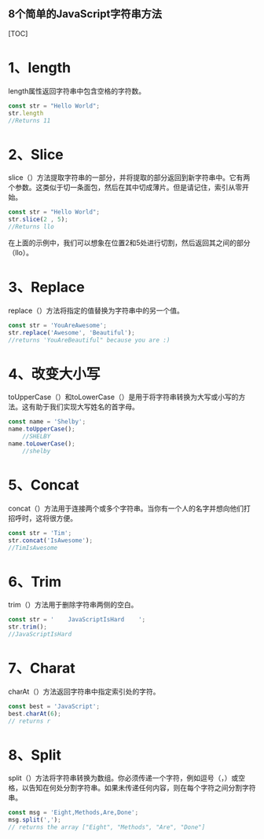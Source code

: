 ## 8个简单的JavaScript字符串方法

[TOC]

# **1、length**

length属性返回字符串中包含空格的字符数。

```js
const str = "Hello World";
str.length
//Returns 11
```

# **2、Slice**

slice（）方法提取字符串的一部分，并将提取的部分返回到新字符串中。它有两个参数。这类似于切一条面包，然后在其中切成薄片。但是请记住，索引从零开始。

```js
const str = "Hello World";
str.slice(2 , 5);
//Returns llo
```

在上面的示例中，我们可以想象在位置2和5处进行切割，然后返回其之间的部分（llo）。

# **3、Replace**

replace（）方法将指定的值替换为字符串中的另一个值。

```js
const str = 'YouAreAwesome';
str.replace('Awesome', 'Beautiful');
//returns 'YouAreBeautiful" because you are :)
```

# **4、改变大小写**

toUpperCase（）和toLowerCase（）是用于将字符串转换为大写或小写的方法。这有助于我们实现大写姓名的首字母。

```js
const name = 'Shelby';
name.toUpperCase();
	//SHELBY
name.toLowerCase();
	//shelby
```

# **5、Concat**

concat（）方法用于连接两个或多个字符串。当你有一个人的名字并想向他们打招呼时，这将很方便。

```js
const str = 'Tim';
str.concat('IsAwesome');
//TimIsAwesome
```

# **6、Trim**

trim（）方法用于删除字符串两侧的空白。

```js
const str = '    JavaScriptIsHard    ';
str.trim();
//JavaScriptIsHard
```

# **7、Charat**

charAt（）方法返回字符串中指定索引处的字符。

```js
const best = 'JavaScript';
best.charAt(6);
// returns r
```

# **8、Split**

split（）方法将字符串转换为数组。你必须传递一个字符，例如逗号（，）或空格，以告知在何处分割字符串。如果未传递任何内容，则在每个字符之间分割字符串。

```js
const msg = 'Eight,Methods,Are,Done';
msg.split(',');
// returns the array ["Eight", "Methods", "Are", "Done"]
```